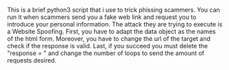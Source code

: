 This is a brief python3 script that i use to trick phissing scammers. You can run it when scammers send you a fake web link and request you to introduce your personal information. The attack they are trying to execute is a Website Spoofing.
First, you have to adapt the data object as the names of the html form. Moreover, you have to change the url of the target and check if the response is valid. Last, if you succeed you must delete the "response = " and change the number of loops to send the amount of requests desired.
